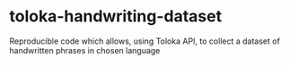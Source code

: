 # toloka-handwriting-dataset
Reproducible code which allows, using Toloka API, to collect a dataset of handwritten phrases in chosen language
